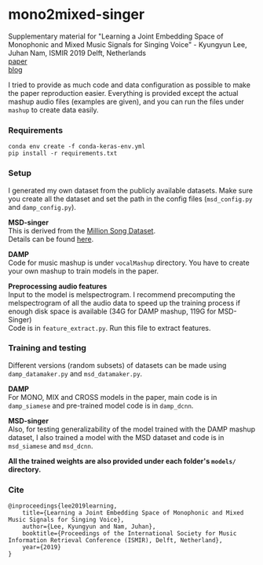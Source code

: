 # mono2mixed-singer
Supplementary material for "Learning a Joint Embedding Space of Monophonic and Mixed Music Signals for Singing Voice" - Kyungyun Lee, Juhan Nam, ISMIR 2019 Delft, Netherlands   
[paper]()  
[blog]()  

I tried to provide as much code and data configuration as possible to make the paper reproduction easier. Everything is provided except the actual mashup audio files (examples are given), and you can run the files under `mashup` to create data easily.  


### Requirements
```
conda env create -f conda-keras-env.yml
pip install -r requirements.txt
```

### Setup 
I generated my own dataset from the publicly available datasets. Make sure you create all the dataset and set the path in the config files (`msd_config.py` and `damp_config.py`).  


**MSD-singer**   
This is derived from the [Million Song Dataset](http://millionsongdataset.com/).  
Details can be found [here](https://github.com/kyungyunlee/MSD-singer). 

**DAMP**    
Code for music mashup is under `vocalMashup` directory.
You have to create your own mashup to train models in the paper.   

**Preprocessing audio features**   
Input to the model is melspectrogram. I recommend precomputing the melspectrogram of all the audio data to speed up the training process if enough disk space is available (34G for DAMP mashup, 119G for MSD-Singer)     
Code is in `feature_extract.py`. Run this file to extract features.    


### Training and testing
Different versions (random subsets) of datasets can be made using `damp_datamaker.py` and `msd_datamaker.py`.   

**DAMP**   
For MONO, MIX and CROSS models in the paper, main code is in `damp_siamese` and pre-trained model code is in `damp_dcnn`.   

**MSD-singer**   
Also, for testing generalizability of the model trained with the DAMP mashup dataset, I also trained a model with the MSD dataset and code is in `msd_siamese` and `msd_dcnn`.    

**All the trained weights are also provided under each folder's `models/` directory.** 


### Cite
```
@inproceedings{lee2019learning,
    title={Learning a Joint Embedding Space of Monophonic and Mixed Music Signals for Singing Voice},
    author={Lee, Kyungyun and Nam, Juhan},
    booktitle={Proceedings of the International Society for Music Information Retrieval Conference (ISMIR), Delft, Netherland},
    year={2019}
}
```
